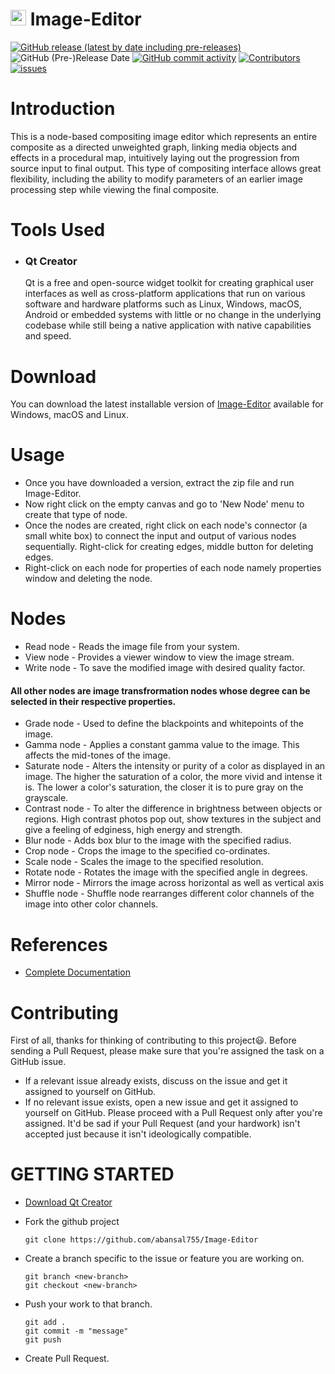 # <img src="https://raw.githubusercontent.com/abansal755/Image-Editor/readme/icon.png" height="25"/> Image-Editor

[![GitHub release (latest by date including pre-releases)](https://img.shields.io/github/v/release/abansal755/Image-Editor?include_prereleases&label=latest%20release)](https://github.com/abansal755/Image-Editor/releases)
![GitHub (Pre-)Release Date](https://img.shields.io/github/release-date-pre/abansal755/Image-Editor)
[![GitHub commit activity](https://img.shields.io/github/commit-activity/m/abansal755/Image-Editor)](https://github.com/abansal755/Image-Editor/graphs/commit-activity)
[![Contributors](https://img.shields.io/github/contributors/abansal755/Image-Editor?color=brightgreen)](https://github.com/abansal755/Image-Editor/graphs/contributors)
[![issues](https://img.shields.io/github/issues/abansal755/Image-Editor)](https://github.com/abansal755/Image-Editor/issues)

# Introduction
This is a node-based compositing image editor which represents an entire composite as a directed unweighted graph, linking media objects and effects in a procedural map, intuitively laying out the progression from source input to final output. This type of compositing interface allows great flexibility, including the ability to modify parameters of an earlier image processing step while viewing the final composite.

# Tools Used
- ### **Qt Creator** 
    
    Qt is a free and open-source widget toolkit for creating graphical user interfaces as well as cross-platform applications that run on various software and hardware platforms such as Linux, Windows, macOS, Android or embedded systems with little or no change in the underlying codebase while still being a native application with native capabilities and speed.

# Download
You can download the latest installable version of [Image-Editor](https://github.com/abansal755/Image-Editor/releases) available for Windows, macOS and Linux.

# Usage
* Once you have downloaded a version, extract the zip file and run Image-Editor.
* Now right click on the empty canvas and go to 'New Node' menu to create that type of node.
* Once the nodes are created, right click on each node's connector (a small white box) to connect the input and output of various nodes sequentially. Right-click for creating edges, middle button for deleting edges.
* Right-click on each node for properties of each node namely properties window and deleting the node.

# Nodes 
* Read node - Reads the image file from your system.
* View node - Provides a viewer window to view the image stream.
* Write node - To save the modified image with desired quality factor.

#### All other nodes are image transfrormation nodes whose degree can be selected in their respective properties. 

* Grade node - Used to define the blackpoints and whitepoints of the image.
* Gamma node - Applies a constant gamma value to the image. This affects the mid-tones of the image.
* Saturate node - Alters the intensity or purity of a color as displayed in an image. The higher the saturation of a color, the more vivid and intense it is. The lower a color's saturation, the closer it is to pure gray on the grayscale.
* Contrast node -  To alter the difference in brightness between objects or regions. High contrast photos pop out, show textures in the subject and give a feeling of edginess, high energy and strength.
* Blur node - Adds box blur to the image with the specified radius.
* Crop node - Crops the image to the specified co-ordinates.
* Scale node - Scales the image to the specified resolution.
* Rotate node - Rotates the image with the specified angle in degrees.
* Mirror node - Mirrors the image across horizontal as well as vertical axis
* Shuffle node - Shuffle node rearranges different color channels of the image into other color channels.

# References
* [Complete Documentation](https://doc.qt.io/)

# Contributing
 First of all, thanks for thinking of contributing to this project:smiley:.
 Before sending a Pull Request, please make sure that you're assigned the task on a GitHub issue.
* If a relevant issue already exists, discuss on the issue and get it assigned to yourself on GitHub.
* If no relevant issue exists, open a new issue and get it assigned to yourself on GitHub.
 Please proceed with a Pull Request only after you're assigned. It'd be sad if your Pull Request (and your hardwork) isn't accepted just because it isn't ideologically compatible.

 # GETTING STARTED 
* [Download Qt Creator](https://www.qt.io/download)
* Fork the github project 

    `git clone https://github.com/abansal755/Image-Editor`
* Create a branch specific to the issue or feature you are working on.
   
   `git branch <new-branch>`  
    `git checkout <new-branch>`
* Push your work to that branch.

    `git add .`  
    `git commit -m "message"`  
    `git push`
* Create Pull Request.